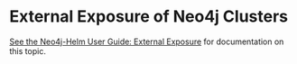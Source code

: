 # External Exposure of Neo4j Clusters

[See the Neo4j-Helm User Guide:  External Exposure](https://neo4j.com/labs/neo4j-helm/1.0.0/externalexposure/) for documentation on this topic.

